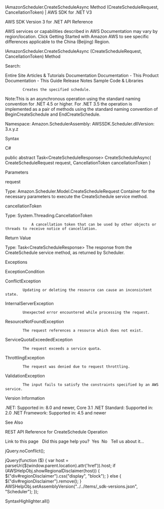 









IAmazonScheduler.CreateScheduleAsync Method (CreateScheduleRequest, CancellationToken) | AWS SDK for .NET V3




AWS SDK Version 3 for .NET
API Reference



AWS services or capabilities described in AWS Documentation may vary by region/location. Click Getting Started with Amazon AWS to see specific differences applicable to the China (Beijing) Region.




IAmazonScheduler.CreateScheduleAsync (CreateScheduleRequest, CancellationToken)
Method








Search: 


Entire Site
Articles &amp; Tutorials
Documentation
Documentation - This Product
Documentation - This Guide
Release Notes
Sample Code &amp; Libraries
















            Creates the specified schedule.
            
Note:This is an asynchronous operation using the standard naming convention for .NET 4.5 or higher. For .NET 3.5 the operation is implemented as a pair of methods using the standard naming convention of BeginCreateSchedule and EndCreateSchedule.


Namespace: Amazon.SchedulerAssembly: AWSSDK.Scheduler.dllVersion: 3.x.y.z



Syntax






C#




public abstract Task&lt;CreateScheduleResponse&gt; CreateScheduleAsync(
         CreateScheduleRequest request,
         CancellationToken cancellationToken
)







Parameters



request


Type: Amazon.Scheduler.Model.CreateScheduleRequest
Container for the necessary parameters to execute the CreateSchedule service method.




cancellationToken


Type: System.Threading.CancellationToken

                A cancellation token that can be used by other objects or threads to receive notice of cancellation.
            





Return Value

Type: Task&lt;CreateScheduleResponse&gt;
The response from the CreateSchedule service method, as returned by Scheduler.




Exceptions






ExceptionCondition


ConflictException


            Updating or deleting the resource can cause an inconsistent state.
            




InternalServerException


            Unexpected error encountered while processing the request.
            




ResourceNotFoundException


            The request references a resource which does not exist.
            




ServiceQuotaExceededException


            The request exceeds a service quota.
            




ThrottlingException


            The request was denied due to request throttling.
            




ValidationException


            The input fails to satisfy the constraints specified by an AWS service.
            









Version Information



.NET: Supported in: 8.0 and newer, Core 3.1
.NET Standard: Supported in: 2.0
.NET Framework: Supported in: 4.5 and newer





See Also



REST API Reference for CreateSchedule Operation




Link to this page
&nbsp;
Did this page help you?&nbsp;&nbsp;Yes&nbsp;&nbsp;No&nbsp;&nbsp;&nbsp;Tell us about it...



jQuery.noConflict();





jQuery(function ($) {
var host = parseUri($(window.parent.location).attr('href')).host;
if (AWSHelpObj.showRegionalDisclaimer(host)) {
$("div#regionDisclaimer").css("display", "block");
} else {
$("div#regionDisclaimer").remove();
}
AWSHelpObj.setAssemblyVersion("../../items/_sdk-versions.json", "Scheduler");
});






SyntaxHighlighter.all()


